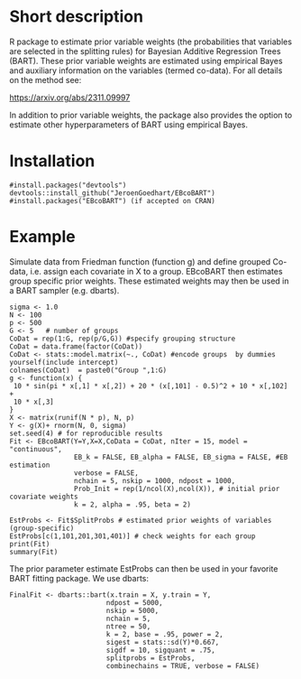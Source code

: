 # Short description

R package to estimate prior variable weights (the probabilities that
variables are selected in the splitting rules) for Bayesian Additive
Regression Trees (BART). These prior variable weights are estimated
using empirical Bayes and auxiliary information on the variables (termed
co-data). For all details on the method see:

<https://arxiv.org/abs/2311.09997>

In addition to prior variable weights, the package also provides the
option to estimate other hyperparameters of BART using empirical Bayes.

# Installation

    #install.packages("devtools")
    devtools::install_github("JeroenGoedhart/EBcoBART")
    #install.packages("EBcoBART") (if accepted on CRAN)

# Example

Simulate data from Friedman function (function g) and define grouped
Co-data, i.e. assign each covariate in X to a group. EBcoBART then
estimates group specific prior weights. These estimated weights may then
be used in a BART sampler (e.g. dbarts).

    sigma <- 1.0
    N <- 100
    p <- 500
    G <- 5   # number of groups
    CoDat = rep(1:G, rep(p/G,G)) #specify grouping structure
    CoDat = data.frame(factor(CoDat))
    CoDat <- stats::model.matrix(~., CoDat) #encode groups  by dummies yourself(include intercept)
    colnames(CoDat)  = paste0("Group ",1:G)
    g <- function(x) {
     10 * sin(pi * x[,1] * x[,2]) + 20 * (x[,101] - 0.5)^2 + 10 * x[,102] +
     10 * x[,3]
    }
    X <- matrix(runif(N * p), N, p)
    Y <- g(X)+ rnorm(N, 0, sigma)
    set.seed(4) # for reproducible results
    Fit <- EBcoBART(Y=Y,X=X,CoData = CoDat, nIter = 15, model = "continuous",
                    EB_k = FALSE, EB_alpha = FALSE, EB_sigma = FALSE, #EB estimation
                    verbose = FALSE,
                    nchain = 5, nskip = 1000, ndpost = 1000,
                    Prob_Init = rep(1/ncol(X),ncol(X)), # initial prior covariate weights
                    k = 2, alpha = .95, beta = 2)
                    
    EstProbs <- Fit$SplitProbs # estimated prior weights of variables (group-specific)
    EstProbs[c(1,101,201,301,401)] # check weights for each group
    print(Fit)
    summary(Fit)

The prior parameter estimate EstProbs can then be used in your favorite
BART fitting package. We use dbarts:

    FinalFit <- dbarts::bart(x.train = X, y.train = Y,
                            ndpost = 5000,
                            nskip = 5000,
                            nchain = 5,
                            ntree = 50,
                            k = 2, base = .95, power = 2,
                            sigest = stats::sd(Y)*0.667,
                            sigdf = 10, sigquant = .75,
                            splitprobs = EstProbs,
                            combinechains = TRUE, verbose = FALSE)
